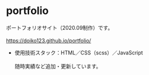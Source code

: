 # portfolio
ポートフォリオサイト（2020.09制作）です。<br><br>
https://doiko123.github.io/portfolio/

- 使用技術スタック：HTML／CSS（scss）／JavaScript
<br><br>
随時実績など追加・更新しています。
